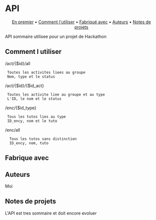 # API
<p align="center">
  <a href="#en-premier">En premier</a> •
  <a href="#comment-l-utiliser">Comment l'utiliser</a> •
  <a href="#fabrique-avec">Fabriqué avec</a> •
  <a href="#auteurs">Auteurs</a> •
  <a href="#notes-de-projets">Notes de projets</a> 
</p>



API sommaire utilisee pour un projet de Hackathon

## Comment l utiliser
/act/{$id}/all


     Toutes les activites liees au groupe
     Nom, type et le status

/act/{$id}/{$id_act}


     Toutes les activite liee au groupe et au type 
     L'ID, le nom et le status

/enc/{$id_type}


     Tous les tutos lies au type
     ID_ency, nom et le tuto

/enc/all

      Tous les tutos sans distinction
      ID_ency, nom, tuto
## Fabrique avec

## Auteurs
Moi
## Notes de projets
L'API est tres sommaire et doit encore evoluer